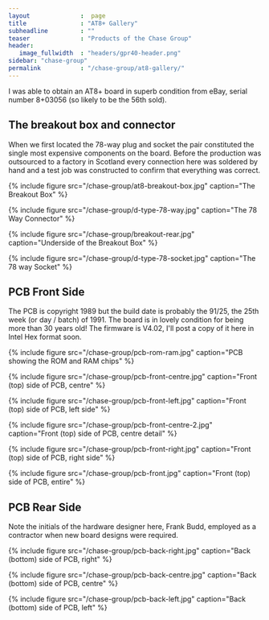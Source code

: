 ```yaml
---
layout              :  page
title               : "AT8+ Gallery"
subheadline         : ""
teaser              : "Products of the Chase Group"
header:
   image_fullwidth  : "headers/gpr40-header.png"
sidebar: "chase-group"
permalink           : "/chase-group/at8-gallery/"
---
```

I was able to obtain an AT8+ board in superb condition from eBay, serial number 8+03056 (so likely to be the 56th sold).

## The breakout box and connector

When we first located the 78-way plug and socket the pair constituted the single most expensive components on the board. Before the production was outsourced to a factory in Scotland every connection here was soldered by hand and a test job was constructed to confirm that everything was correct.

{% include figure src="/chase-group/at8-breakout-box.jpg" caption="The Breakout Box" %}

{% include figure src="/chase-group/d-type-78-way.jpg" caption="The 78 Way Connector" %}

{% include figure src="/chase-group/breakout-rear.jpg" caption="Underside of the Breakout Box" %}

{% include figure src="/chase-group/d-type-78-socket.jpg" caption="The 78 way Socket" %}

## PCB Front Side

The PCB is copyright 1989 but the build date is probably the 91/25, the 25th week (or day / batch) of 1991. The board is in lovely condition for being more than 30 years old! The firmware is V4.02, I'll post a copy of it here in Intel Hex format soon.

{% include figure src="/chase-group/pcb-rom-ram.jpg" caption="PCB showing the ROM and RAM chips" %}

{% include figure src="/chase-group/pcb-front-centre.jpg" caption="Front (top) side of PCB, centre" %}

{% include figure src="/chase-group/pcb-front-left.jpg" caption="Front (top) side of PCB, left side" %}

{% include figure src="/chase-group/pcb-front-centre-2.jpg" caption="Front (top) side of PCB, centre detail" %}

{% include figure src="/chase-group/pcb-front-right.jpg" caption="Front (top) side of PCB, right side" %}

{% include figure src="/chase-group/pcb-front.jpg" caption="Front (top) side of PCB, entire" %}

## PCB Rear Side

Note the initials of the hardware designer here, Frank Budd, employed as a contractor when new board designs were required.

{% include figure src="/chase-group/pcb-back-right.jpg" caption="Back (bottom) side of PCB, right" %}

{% include figure src="/chase-group/pcb-back-centre.jpg" caption="Back (bottom) side of PCB, centre" %}

{% include figure src="/chase-group/pcb-back-left.jpg" caption="Back (bottom) side of PCB, left" %}
